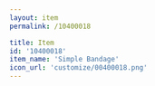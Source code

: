 ```yaml
---
layout: item
permalink: /10400018

title: Item
id: '10400018'
item_name: 'Simple Bandage'
icon_url: 'customize/00400018.png'
---
```

